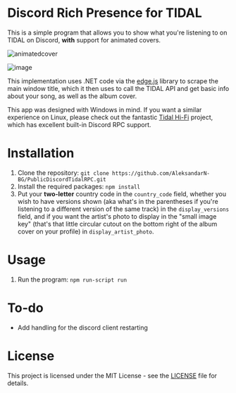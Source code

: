 # Discord Rich Presence for TIDAL
This is a simple program that allows you to show what you're listening to on TIDAL on Discord, **with** support for animated covers.

![animatedcover](https://github.com/user-attachments/assets/c985ec5c-fcf4-45f6-b89e-8f95423a6d76)

![image](https://github.com/user-attachments/assets/2b3eb1f3-0ce6-4eea-9a7f-49579e970fa7)

This implementation uses .NET code via the [edge.js](https://www.npmjs.com/package/edge-js) library to scrape the main window title, which it then uses to call the TIDAL API and get basic info about your song, as well as the album cover. <br />

This app was designed with Windows in mind. If you want a similar experience on Linux, please check out the fantastic [Tidal Hi-Fi](https://github.com/Mastermindzh/tidal-hifi) project, which has excellent built-in Discord RPC support.

# Installation

1. Clone the repository:
```git clone https://github.com/AleksandarN-BG/PublicDiscordTidalRPC.git```
2. Install the required packages:
```npm install```
3. Put your **two-letter** country code in the `country_code` field, whether you wish to have versions shown (aka what's in the parentheses if you're listening to a different version of the same track) in the `display_versions` field, and if you want the artist's photo to display in the "small image key" (that's that little circular cutout on the bottom right of the album cover on your profile) in `display_artist_photo`.

# Usage

1. Run the program:
```npm run-script run```

# To-do

- Add handling for the discord client restarting 

# License

This project is licensed under the MIT License - see the [LICENSE](LICENSE) file for details.
